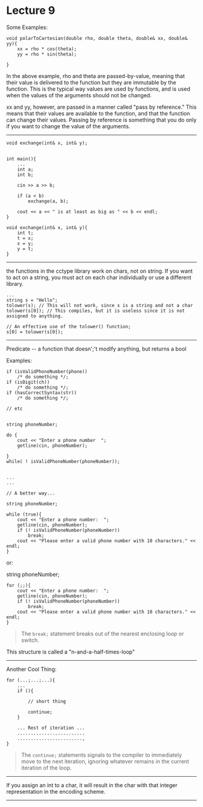 <h1>Lecture 9</h1>

Some Examples:

    void polarToCartesian(double rho, double theta, double& xx, double& yy){
        xx = rho * cos(theta);
        yy = rho * sin(theta);

    }

In the above example, rho and theta are passed-by-value, meaning that their value is delivered to the function but they are immutable by the function. This is the typical way values are used by functions, and is used when the values of the arguments should not be changed.

xx and yy, however, are passed in a manner called "pass by reference." This means that their values are available to the function, and that the function can change their values. Passing by reference is something that you do only if you want to change the value of the arguments.

---

    void exchange(int& x, int& y);


    int main(){
        ...
        int a;
        int b;

        cin >> a >> b;

        if (a < b)
            exchange(a, b);

        cout << a << " is at least as big as " << b << endl;
    }

    void exchange(int& x, int& y){
        int t;
        t = x;
        x = y;
        y = t;
    }

---

the functions in the cctype library work on chars, not on string. If you want to act on a string, you must act on each char individually or use a different library.

    ...
    string s = "Hello";
    tolower(s); // This will not work, since s is a string and not a char
    tolower(s[0]); // This compiles, but it is useless since it is not assigned to anything.

    // An effective use of the tolower() function;
    s[0] = tolower(s[0]);

---

Predicate -- a function that doesn';'t modify anything, but returns a bool

Examples:
    
    if (isValidPhoneNumber(phone))
        /* do something */;
    if (isDigit(ch))
        /* do something */;
    if (hasCorrectSyntax(str))
        /* do something */;
    
    // etc


    string phoneNumber;

    do {
        cout << "Enter a phone number  ";
        getline(cin, phoneNumber);
        
    } 
    while( ! isValidPhoneNumber(phoneNumber));


    ...
    ...
    
    // A better way...

    string phoneNumber;

    while (true){
        cout << "Enter a phone number:  ";
        getline(cin, phoneNumber);
        if (! isValidPhoneNumber(phoneNumber))
            break;
        cout << "Please enter a valid phone number with 10 characters." << endl;
    }

or:

string phoneNumber;

    for (;;){
        cout << "Enter a phone number:  ";
        getline(cin, phoneNumber);
        if (! isValidPhoneNumber(phoneNumber))
            break;
        cout << "Please enter a valid phone number with 10 characters." << endl;
    }


> The `break;` statement breaks out of the nearest enclosing loop or switch.

This structure is called a "n-and-a-half-times-loop"

---

Another Cool Thing:

    for (...;...;...){
        ...
        if (){

            // short thing
            
            continue;
        }

        ... Rest of iteration ... 
        .........................
        ........................,
    }

> The `continue;` statements signals to the compiler to immediately move to the next iteration, ignoring whatever remains in the current iteration of the loop.

---

If you assign an int to a char, it will result in the char with that integer representation in the encoding scheme.



---


